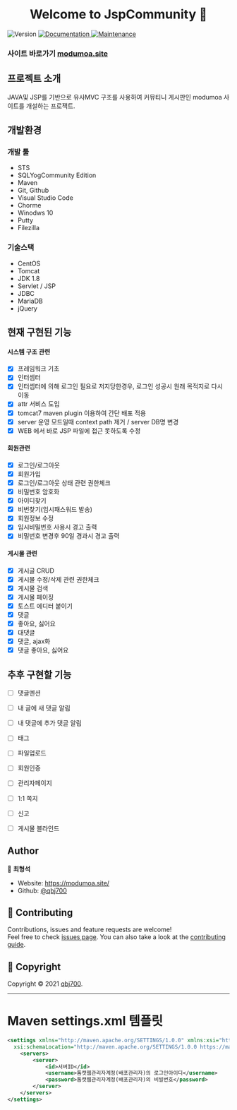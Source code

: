 <h1 align="center">Welcome to  JspCommunity 👋</h1>

<p>
  <img alt="Version" src="https://img.shields.io/badge/version-1.0.0-blue.svg?cacheSeconds=2592000" />
  <a href="https://github.com/qbj700/JspCommunity#readme" target="_blank">
    <img alt="Documentation" src="https://img.shields.io/badge/documentation-yes-brightgreen.svg" />
  </a>
  <a href="https://github.com/qbj700/JspCommunity/graphs/commit-activity" target="_blank">
    <img alt="Maintenance" src="https://img.shields.io/badge/Maintained%3F-yes-green.svg" />
  </a>
</p>

### 사이트 바로가기 [modumoa.site](https://modumoa.site)

## 프로젝트 소개
JAVA및 JSP를 기반으로 유사MVC 구조를 사용하여 커뮤티니 게시판인 modumoa 사이트를 개설하는 프로잭트.



## 개발환경
### 개발 툴
* STS
* SQLYogCommunity Edition
* Maven
* Git, Github
* Visual Studio Code
* Chorme
* Winodws 10
* Putty
* Filezilla

### 기술스택
* CentOS
* Tomcat
* JDK 1.8
* Servlet / JSP
* JDBC
* MariaDB
* jQuery


## 현재 구현된 기능

#### 시스템 구조 관련
- [x] 프레임워크 기초
- [x] 인터셉터
- [x] 인터셉터에 의해 로그인 필요로 저지당한경우, 로그인 성공시 원래 목적지로 다시 이동
- [x] attr 서비스 도입
- [x] tomcat7 maven plugin 이용하여 간단 배포 적용
- [x] server 운영 모드일때 context path 제거 / server DB명 변경
- [x] WEB 에서 바로 JSP 파일에 접근 못하도록 수정

#### 회원관련
- [x] 로그인/로그아웃
- [x] 회원가입
- [x] 로그인/로그아웃 상태 관련 권한체크
- [x] 비밀번호 암호화
- [x] 아이디찾기
- [x] 비번찾기(임시패스워드 발송)
- [x] 회원정보 수정
- [x] 임시비밀번호 사용시 경고 출력
- [x] 비밀번호 변경후 90일 경과시 경고 출력

#### 게시물 관련
- [x] 게시글 CRUD
- [x] 게시물 수정/삭제 관련 권한체크
- [x] 게시물 검색
- [x] 게시물 페이징
- [x] 토스트 에디터 붙이기
- [x] 댓글
- [x] 좋아요, 싫어요
- [x] 대댓글
- [x] 댓글, ajax화
- [x] 댓글 좋아요, 싫어요

## 추후 구현할 기능
- [ ] 댓글멘션
- [ ] 내 글에 새 댓글 알림
- [ ] 내 댓글에 추가 댓글 알림
- [ ] 태그
- [ ] 파일업로드
- [ ] 회원인증
- [ ] 관리자페이지
- [ ] 1:1 쪽지
- [ ] 신고
- [ ] 게시물 블라인드



## Author

👤 **최형석**

* Website: https://modumoa.site/
* Github: [@qbj700](https://github.com/qbj700)

## 🤝 Contributing

Contributions, issues and feature requests are welcome!<br />Feel free to check [issues page](https://github.com/kefranabg/readme-md-generator/issues). You can also take a look at the [contributing guide](https://github.com/kefranabg/readme-md-generator/blob/master/CONTRIBUTING.md).

## 📝 Copyright

Copyright © 2021 [qbj700](https://github.com/qbj700).<br />


---

# Maven settings.xml 템플릿
```xml
<settings xmlns="http://maven.apache.org/SETTINGS/1.0.0" xmlns:xsi="http://www.w3.org/2001/XMLSchema-instance"
  xsi:schemaLocation="http://maven.apache.org/SETTINGS/1.0.0 https://maven.apache.org/xsd/settings-1.0.0.xsd">
    <servers>
        <server>
            <id>서버ID</id>
            <username>톰캣웹관리자계정(배포관리자)의 로그인아이디</username>
            <password>톰캣웹관리자계정(배포관리자)의 비빌번호</password>
        </server>
    </servers>
</settings>
```

